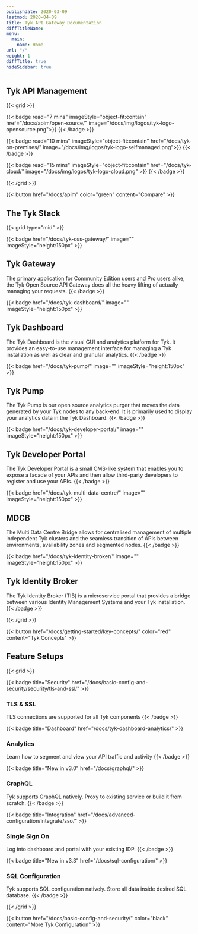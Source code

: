 ```yaml
---
publishdate: 2020-03-09
lastmod: 2020-04-09
Title: Tyk API Gateway Documentation 
diffTitleName:
menu:
  main:
    name: Home
url: "/"
weight: 1
diffTitle: true
hideSidebar: true
---
```


<div class="products">

## Tyk API Management

{{< grid >}}

{{< badge read="7 mins" imageStyle="object-fit:contain" href="/docs/apim/open-source/" image="/docs/img/logos/tyk-logo-opensource.png">}}
{{< /badge >}}

{{< badge read="10 mins" imageStyle="object-fit:contain" href="/docs/tyk-on-premises/" image="/docs/img/logos/tyk-logo-selfmanaged.png">}}
{{< /badge >}}

{{< badge read="15 mins" imageStyle="object-fit:contain" href="/docs/tyk-cloud/" image="/docs/img/logos/tyk-logo-cloud.png" >}}
{{< /badge >}}


{{< /grid >}}

{{< button href="/docs/apim" color="green" content="Compare" >}}

## The Tyk Stack

{{< grid type="mid" >}}

{{< badge href="/docs/tyk-oss-gateway/" image="" imageStyle="height:150px" >}}
## Tyk Gateway

The primary application for Community Edition users and Pro users alike, the Tyk Open Source API Gateway does all the heavy lifting of actually managing your requests.
{{< /badge >}}

{{< badge href="/docs/tyk-dashboard/" image="" imageStyle="height:150px" >}}
## Tyk Dashboard

The Tyk Dashboard is the visual GUI and analytics platform for Tyk. It provides an easy-to-use management interface for managing a Tyk installation as well as clear and granular analytics.
{{< /badge >}}

{{< badge href="/docs/tyk-pump/" image="" imageStyle="height:150px" >}}
## Tyk Pump

The Tyk Pump is our open source analytics purger that moves the data generated by your Tyk nodes to any back-end. It is primarily used to display your analytics data in the Tyk Dashboard.
{{< /badge >}}

{{< badge href="/docs/tyk-developer-portal/" image="" imageStyle="height:150px" >}}
## Tyk Developer Portal

The Tyk Developer Portal is a small CMS-like system that enables you to expose a facade of your APIs and then allow third-party developers to register and use your APIs.
{{< /badge >}}

{{< badge href="/docs/tyk-multi-data-centre/" image="" imageStyle="height:150px" >}}
## MDCB

The Multi Data Centre Bridge allows for centralised management of multiple independent Tyk clusters and the seamless transition of APIs between environments, availability zones and segmented nodes.
{{< /badge >}}

{{< badge href="/docs/tyk-identity-broker/" image="" imageStyle="height:150px" >}}
## Tyk Identity Broker

The Tyk Identity Broker (TIB) is a microservice portal that provides a bridge between various Identity Management Systems and your Tyk installation.
{{< /badge >}}

{{< /grid >}}

{{< button href="/docs/getting-started/key-concepts/" color="red" content="Tyk Concepts" >}}

## Feature Setups

{{< grid >}}

{{< badge title="Security" href="/docs/basic-config-and-security/security/tls-and-ssl/" >}}
### TLS & SSL

TLS connections are supported for all Tyk components
{{< /badge >}}

{{< badge title="Dashboard" href="/docs/tyk-dashboard-analytics/" >}}
### Analytics

Learn how to segment and view your API traffic and activity
{{< /badge >}}

{{< badge title="New in v3.0" href="/docs/graphql/" >}}
### GraphQL

Tyk supports GraphQL natively. Proxy to existing service or build it from scratch.
{{< /badge >}}

{{< badge title="Integration" href="/docs/advanced-configuration/integrate/sso/" >}}
### Single Sign On

Log into dashboard and portal with your existing IDP.
{{< /badge >}}

{{< badge title="New in v3.3" href="/docs/sql-configuration/" >}}
### SQL Configuration

Tyk supports SQL configuration natively. Store all data inside desired SQL database.
{{< /badge >}}

{{< /grid >}}

{{< button href="/docs/basic-config-and-security/" color="black" content="More Tyk Configuration" >}}

</div>